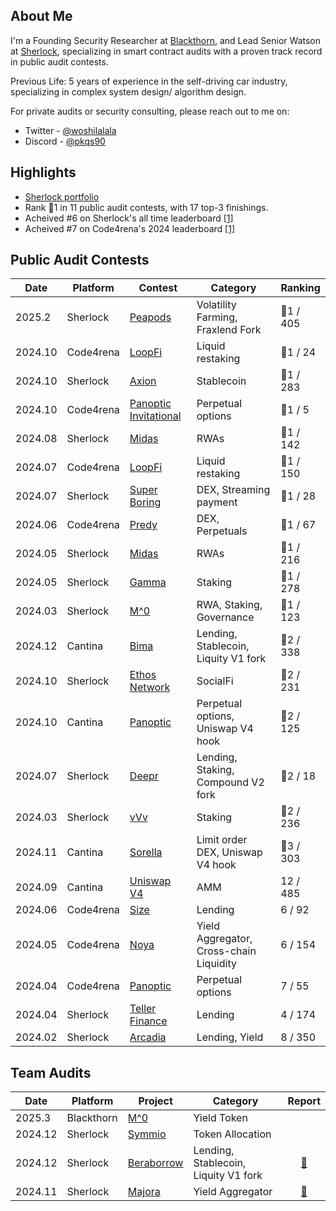 ## About Me

I'm a Founding Security Researcher at [Blackthorn](https://www.blackthorn.xyz/), and Lead Senior Watson at [Sherlock](https://www.sherlock.xyz/), specializing in smart contract audits with a proven track record in public audit contests.

Previous Life: 5 years of experience in the self-driving car industry, specializing in complex system design/ algorithm design.

For private audits or security consulting, please reach out to me on:

- Twitter - [@woshilalala](https://x.com/woshilalala)
- Discord - [@pkqs90](https://discord.com/users/pkqs90)

## Highlights

- [Sherlock portfolio](https://audits.sherlock.xyz/watson/pkqs90)
- Rank 🥇1 in 11 public audit contests, with 17 top-3 finishings.
- Acheived #6 on Sherlock's all time leaderboard [[1]](https://x.com/sherlockdefi/status/1866120198429823267)
- Acheived #7 on Code4rena's 2024 leaderboard [[1]](https://code4rena.com/leaderboard)

## Public Audit Contests

| Date | Platform | Contest                              		  | Category                          			| Ranking 	|
| - | - | ----| ------------------------------------ 		  | 	-		|
| 2025.2  | Sherlock  	| [Peapods](https://audits.sherlock.xyz/contests/749)                         		| Volatility Farming, Fraxlend Fork				| 🥇1 / 405		|
| 2024.10 | Code4rena  	| [LoopFi](https://code4rena.com/audits/2024-10-loopfi)                         		| Liquid restaking 								| 🥇1 / 24		|
| 2024.10 | Sherlock  	| [Axion](https://audits.sherlock.xyz/contests/552?filter=results)                          		| Stablecoin 									| 🥇1 / 283		|
| 2024.10 | Code4rena  	| [Panoptic Invitational](https://code4rena.com/audits/2024-09-panoptic-invitational)          		| Perpetual options 							| 🥇1 / 5		|
| 2024.08 | Sherlock  	| [Midas](https://audits.sherlock.xyz/contests/495)									| RWAs 											| 🥇1 / 142		|
| 2024.07 | Code4rena  	| [LoopFi](https://code4rena.com/audits/2024-07-loopfi)                         		| Liquid restaking 								| 🥇1 / 150		|
| 2024.07 | Sherlock  	| [Super Boring](https://audits.sherlock.xyz/contests/360)                         	| DEX, Streaming payment 						| 🥇1 / 28		|
| 2024.06 | Code4rena  	| [Predy](https://code4rena.com/audits/2024-05-predy)                                	| DEX, Perpetuals 								| 🥇1 / 67		|
| 2024.05 | Sherlock  	| [Midas](https://audits.sherlock.xyz/contests/332/leaderboard)                                	| RWAs											| 🥇1 / 216		|
| 2024.05 | Sherlock  	| [Gamma](https://audits.sherlock.xyz/contests/330/leaderboard)      							| Staking 										| 🥇1 / 278		|
| 2024.03 | Sherlock  	| [M^0](https://audits.sherlock.xyz/contests/124/leaderboard)                                  	| RWA, Staking, Governance 						| 🥇1 / 123		|
| 2024.12 | Cantina	  	| [Bima](https://cantina.xyz/competitions/44d68da7-3cf4-4cec-a3f8-f0917062dac6/leaderboard)                         			| Lending, Stablecoin, Liquity V1 fork			| 🥈2 / 338		|
| 2024.10 | Sherlock  	| [Ethos Network](https://audits.sherlock.xyz/contests/584?filter=results)       					| SocialFi 										| 🥈2 / 231		|
| 2024.10 | Cantina  	| [Panoptic](https://cantina.xyz/competitions/8773f033-afa5-4e7b-b0e8-8f989062ae8a/leaderboard)                             	| Perpetual options, Uniswap V4 hook			| 🥈2 / 125		|
| 2024.07 | Sherlock  	| [Deepr](https://audits.sherlock.xyz/contests/433)                                	| Lending, Staking, Compound V2 fork			| 🥈2 / 18		|
| 2024.03 | Sherlock  	| [vVv](https://audits.sherlock.xyz/contests/278/leaderboard)                					| Staking 										| 🥈2 / 236		|
| 2024.11 | Cantina	  	| [Sorella](https://cantina.xyz/competitions/84df57a3-0526-49b8-a7c5-334888f43940/leaderboard)                         		| Limit order DEX, Uniswap V4 hook				| 🥉3 / 303		|
| 2024.09 | Cantina  	| [Uniswap V4](https://cantina.xyz/competitions/e2cf6906-ec8b-4c78-a585-74ac90615659/leaderboard)							| AMM 											| 12 / 485		|
| 2024.06 | Code4rena  	| [Size](https://code4rena.com/audits/2024-06-size)                                 	| Lending 										| 6 / 92		|
| 2024.05 | Code4rena  	| [Noya](https://code4rena.com/audits/2024-04-noya)                                 	| Yield Aggregator, Cross-chain Liquidity		| 6 / 154		|
| 2024.04 | Code4rena  	| [Panoptic](https://code4rena.com/audits/2024-04-panoptic)                             	| Perpetual options 							| 7 / 55		|
| 2024.04 | Sherlock  	| [Teller Finance](https://audits.sherlock.xyz/contests/295/leaderboard)                       	| Lending 										| 4 / 174		|
| 2024.02 | Sherlock  	| [Arcadia](https://audits.sherlock.xyz/contests/137/leaderboard)                              	| Lending, Yield 			 					| 8 / 350		|

## Team Audits

| Date    | Platform 	 | Project                              | Category                                         	           | Report   	|
| ------- | ---------	 | ------------------------------------ | ----------------------------------				 		   | :--:	  	|
| 2025.3  | Blackthorn	 | [M^0](https://www.m0.org/)		                      | Yield Token													 | 			  |
| 2024.12 | Sherlock 	 | [Symmio](https://www.symm.io/)                 	      | Token Allocation			 								 |			  |
| 2024.12 | Sherlock 	 | [Beraborrow](https://www.beraborrow.com/)                     | Lending, Stablecoin, Liquity V1 fork						 | [📑](https://1570492309-files.gitbook.io/~/files/v0/b/gitbook-x-prod.appspot.com/o/spaces%2FffzDCMBDa391vIMqruBP%2Fuploads%2FH0OeLYu0cq3ydXQjA8r4%2F%20Beraborrow%20Collaborative%20Audit%20Report%20.pdf?alt=media&token=da81d416-980b-4fef-ab5b-87a04e479a23) 	|
| 2024.11 | Sherlock 	 | [Majora](https://majora.finance/)                         | Yield Aggregator											 | [📑](https://majora.finance/security/sherlock-report.pdf)	|

